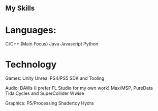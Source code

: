 ## My Skills

# Languages:

C/C++ (Main Focus)
Java
Javascript
Python

# Technology

Games:
Unity
Unreal
PS4/PS5 SDK and Tooling

Audio:
DAWs (I prefer FL Studio for my own work)
Max/MSP, PureData
TidalCycles and SuperCollider
Wwise

Graphics:
P5/Processing
Shadertoy
Hydra
